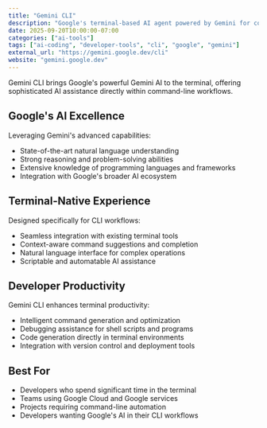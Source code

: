 ```yaml
---
title: "Gemini CLI"
description: "Google's terminal-based AI agent powered by Gemini for command-line development"
date: 2025-09-20T10:00:00-07:00
categories: ["ai-tools"]
tags: ["ai-coding", "developer-tools", "cli", "google", "gemini"]
external_url: "https://gemini.google.dev/cli"
website: "gemini.google.dev"
---
```


Gemini CLI brings Google's powerful Gemini AI to the terminal, offering sophisticated AI assistance directly within command-line workflows.

## Google's AI Excellence

Leveraging Gemini's advanced capabilities:

- State-of-the-art natural language understanding
- Strong reasoning and problem-solving abilities
- Extensive knowledge of programming languages and frameworks
- Integration with Google's broader AI ecosystem

## Terminal-Native Experience

Designed specifically for CLI workflows:

- Seamless integration with existing terminal tools
- Context-aware command suggestions and completion
- Natural language interface for complex operations
- Scriptable and automatable AI assistance

## Developer Productivity

Gemini CLI enhances terminal productivity:

- Intelligent command generation and optimization
- Debugging assistance for shell scripts and programs
- Code generation directly in terminal environments
- Integration with version control and deployment tools

## Best For

- Developers who spend significant time in the terminal
- Teams using Google Cloud and Google services
- Projects requiring command-line automation
- Developers wanting Google's AI in their CLI workflows